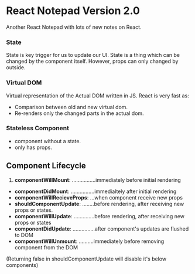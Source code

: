 # React Notepad Version 2.0
Another React Notepad with lots of new notes on React. 

### State 
State is key trigger for us to update our UI. State is a thing which can be changed by the component itself. However, props can only changed by outside.

### Virtual DOM
Virtual representation of the Actual DOM written in JS.	
React is very fast as:
- Comparison between old and new virtual dom.
- Re-renders only the changed parts in the actual dom.
    
### Stateless Component
- component without a state.
- only has props.
    
## Component Lifecycle

1. **componentWillMount**: ................immediately before initial rendering
- **componentDidMount**: ................immedialtely after initial rendering
- **componentWillRecieveProps**: ...when component receive new props
- **shouldComponentUpdate**: ........before rendering, after receiving new props or states.
- **componentWillUpdate**: ..............before rendering, after receiving new props or states
- **componentDidUpdate**: ...............after component's updates are flushed to DOM
- **componentWillUnmount**: ..........immediately before removing component from the DOM

(Returning false in shouldComponentUpdate will disable it's below components)